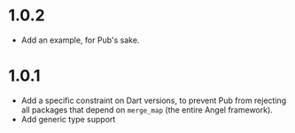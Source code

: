 # 1.0.2
* Add an example, for Pub's sake.

# 1.0.1
* Add a specific constraint on Dart versions, to prevent Pub from rejecting all packages that depend on
`merge_map` (the entire Angel framework).
* Add generic type support
